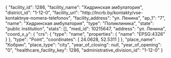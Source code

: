 {
    "facility_id": 1286,
    "facility_name": "Хидринская амбулатория",
    "district_id": "1-12-0",
    "facility_url": "http:\/\/lncrb.by\/kontakty\/vse-kontaktnye-nomera-telefonov",
    "facility_address": "ул. Ленина",
    "ap_1": "7",
    "name": "Хидринская амбулатория",
    "type": "Поликлиника",
    "state": "public institution",
    "stats": [],
    "med_id": 10215647,
    "address": "ул. Ленина",
    "coord_x_y": {
        "crs": {
            "type": "name",
            "properties": {
                "name": "EPSG:4326"
            }
        },
        "type": "Point",
        "coordinates": [
            24.0628,
            52.5311
        ]
    },
    "place_name": "Кобрин",
    "place_type": "city",
    "year_of_closing": null,
    "year_of_opening": "0",
    "healthcare_facility_key": 1286,
    "administrative_division_id": "1-12-0"
}